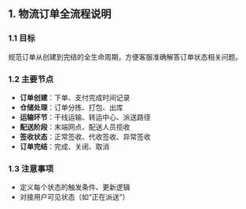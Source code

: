 ## 1. 物流订单全流程说明

### 1.1 目标
规范订单从创建到完结的全生命周期，方便客服准确解答订单状态相关问题。

### 1.2 主要节点
- **订单创建**：下单、支付完成时间记录
- **仓储处理**：订单分拣、打包、出库
- **运输环节**：干线运输、转运中心、派送路径
- **配送阶段**：末端网点、配送人员揽收
- **签收状态**：正常签收、代收签收、异常签收
- **订单完结**：完成、关闭、取消

### 1.3 注意事项
- 定义每个状态的触发条件、更新逻辑
- 对接用户可见状态（如“正在派送”）